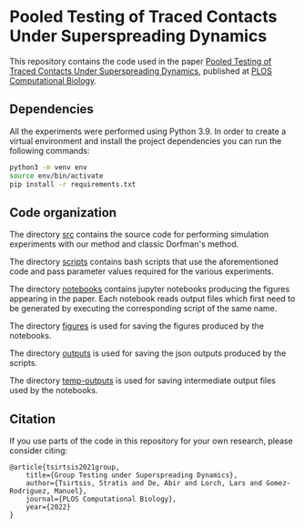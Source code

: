 # Pooled Testing of Traced Contacts Under Superspreading Dynamics

This repository contains the code used in the paper [Pooled Testing of Traced Contacts Under Superspreading Dynamics](https://journals.plos.org/ploscompbiol/article?id=10.1371/journal.pcbi.1010008), published at [PLOS Computational Biology](https://journals.plos.org/ploscompbiol/).

## Dependencies

All the experiments were performed using Python 3.9. In order to create a virtual environment and install the project dependencies you can run the following commands:

```bash
python3 -m venv env
source env/bin/activate
pip install -r requirements.txt
```

## Code organization

The directory [src](src/) contains the source code for performing simulation experiments with our method and classic Dorfman's method.

The directory [scripts](scripts/) contains bash scripts that use the aforementioned code and pass parameter values required for the various experiments.

The directory [notebooks](notebooks/) contains jupyter notebooks producing the figures appearing in the paper. Each notebook reads output files which first need to be generated by executing the corresponding script of the same name.

The directory [figures](figures/) is used for saving the figures produced by the notebooks.

The directory [outputs](outputs/) is used for saving the json outputs produced by the scripts.

The directory [temp-outputs](temp-outputs/) is used for saving intermediate output files used by the notebooks.

## Citation

If you use parts of the code in this repository for your own research, please consider citing:

    @article{tsirtsis2021group,
        title={Group Testing under Superspreading Dynamics},
        author={Tsirtsis, Stratis and De, Abir and Lorch, Lars and Gomez-Rodriguez, Manuel},
        journal={PLOS Computational Biology},
        year={2022}
    }
